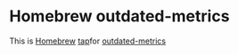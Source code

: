 # Homebrew outdated-metrics
This is [Homebrew][homebrew] [tap][tap]for [outdated-metrics][outdated-metrics]

[homebrew]: https://brew.sh/
[tap]: https://docs.brew.sh/Taps.html
[outdated-metrics]: https://github.com/ElevatePartners/outdated-metrics